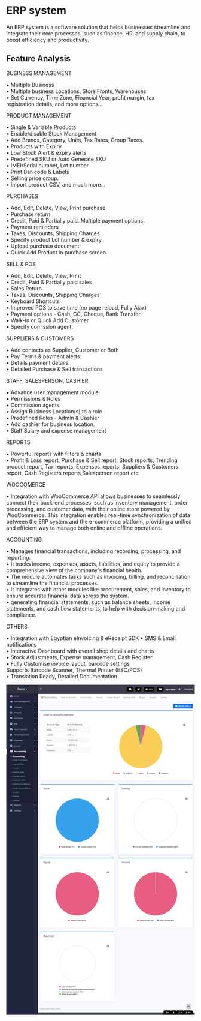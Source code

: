 # ERP system
An ERP system is a software solution that helps businesses streamline and integrate their core processes, such as finance, HR, and supply chain, to boost efficiency and productivity.

## Feature Analysis

BUSINESS MANAGEMENT

• Multiple Business<br />
• Multiple business Locations, Store Fronts, Warehouses<br />
• Set Currency, Time Zone, Financial Year, profit margin, tax<br />
registration details, and more options...

PRODUCT MANAGEMENT

• Single & Variable Products <br />
• Enable/disable Stock Management<br />
• Add Brands, Category, Units, Tax Rates, Group Taxes.<br />
• Products with Expiry<br />
• Low Stock Alert & expiry alerts<br />
• Predefined SKU or Auto Generate SKU<br />
• IMEI/Serial number, Lot number<br />
• Print Bar-code & Labels<br />
• Selling price group.<br />
• Import product CSV, and much more...<br />

PURCHASES

• Add, Edit, Delete, View, Print purchase<br />
• Purchase return<br />
• Credit, Paid & Partially paid. Multiple payment options.<br />
• Payment reminders<br />
• Taxes, Discounts, Shipping Charges<br />
• Specify product Lot number & expiry.<br />
• Upload purchase document<br />
• Quick Add Product in purchase screen.<br />

SELL & POS

• Add, Edit, Delete, View, Print<br />
• Credit, Paid & Partially paid sales<br />
• Sales Return<br />
• Taxes, Discounts, Shipping Charges<br />
• Keyboard Shortcuts<br />
• Improved POS to save time (no page
reload, Fully Ajax)<br />
• Payment options - Cash, CC, Cheque, Bank
Transfer<br />
• Walk-In or Quick Add Customer<br />
• Specify comission agent.<br />

SUPPLIERS & CUSTOMERS

• Add contacts as Supplier, Customer or Both<br />
• Pay Terms & payment alerts<br />
• Details payment details.<br />
• Detailed Purchase & Sell transactions<br />

STAFF, SALESPERSON, CASHIER

• Advance user management module<br />
• Permissions & Roles<br />
• Commission agents<br />
• Assign Business Location(s) to a role<br />
• Predefined Roles - Admin & Cashier<br />
• Add cashier for business location.<br />
• Staff Salary and expense management<br />

REPORTS

• Powerful reports with filters & charts<br />
• Profit & Loss report, Purchase & Sell report, Stock reports, Trending product report, Tax reports, Expenses reports, Suppliers & Customers report, Cash Registers reports,Salesperson report etc<br />

WOOCOMERCE

• Integration with WooCommerce API allows businesses to seamlessly connect their back-end processes, such as inventory management, order processing, and customer data, with their online store powered by WooCommerce. This integration enables real-time synchronization of data between the ERP system and the e-commerce platform, providing a unified and efficient way to manage both online and offline operations.
<br />

ACCOUNTING

• Manages financial transactions, including recording, processing, and reporting.<br />
• It tracks income, expenses, assets, liabilities, and equity to provide a comprehensive view of the company's financial health.<br />
• The module automates tasks such as invoicing, billing, and reconciliation to streamline the financial processes.<br />
• It integrates with other modules like procurement, sales, and inventory to ensure accurate financial data across the system.<br />
• generating financial statements, such as balance sheets, income statements, and cash flow statements, to help with decision-making and compliance.<br />


OTHERS

• Integration with Egyptian eInvoicing & eReceipt SDK
• SMS & Email notifications<br />
• Interactive Dashboard with overall shop details and charts<br />
• Stock Adjustments, Expense management, Cash Register<br />
• Fully Customise invoice layout, barcode settings<br />
Supports Barcode Scanner, Thermal Printer (ESC/POS)<br />
• Translation Ready, Detailed Documentation<br />

![alt text](https://github.com/hadeer-elnaghy/ERP-system/blob/main/screenshots/screencapture-lgcetsys-logic-sbs-accounting-dashboard-2024-04-22-21_48_06.png)
